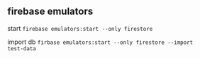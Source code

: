 
## firebase emulators

start
<code>firebase emulators:start --only firestore</code>

import db
<code>firbase emulators:start --only firestore --import test-data
</code>
